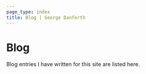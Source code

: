```yaml
---
page_type: index
title: Blog | George Danforth
---
```

# Blog
Blog entries I have written for this site are listed here.